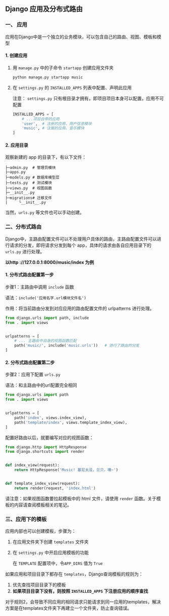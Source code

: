 ## Django 应用及分布式路由





### 一、 应用

应用在Django中是一个独立的业务模块，可以包含自己的路由、视图、模板和模型

#### 1. 创建应用

1. 用 `manage.py` 中的子命令 `startapp` 创建应用文件夹

   ```python
   python manage.py startapp music
   ```

2. 在 `settings.py` 的 `INSTALLED_APPS` 列表中配置、声明此应用

   注意： `settings.py` 只有根目录才拥有，即项目项目本身可以配置，应用不可配置

   ```python
   INSTALLED_APPS = [
       # ...项目自带的应用
       'user',	# 注册的应用，用户信息模块
       'music', # 注册的应用，音乐模块
   ]
   ```



#### 2. 应用目录

观察新建的 app 的目录下，有以下文件：

```
├─admin.py	# 管理员模块
├─apps.py
├─models.py # 数据库模型层
├─tests.py	# 测试模块
├─views.py	# 视图函数
├─__init__.py
├─migrations# 迁移文件
|     └__init__.py
```

当然，`urls.py` 等文件也可以手动创建。



### 二、分布式路由

Django中，主路由配置文件可以不处理用户具体的路由，主路由配置文件可以进行请求的分发，即将请求分发到每个 app，具体的请求由各自应用目录下的 `urls.py` 进行处理。

**以http ://127.0.0.1:8000/music/index 为例**

#### 1. 分布式路由配置第一步

步骤1：主路由中调用 `include` 函数

语法：`include('应用名字.url模块文件名')`

作用：将当前路由分发到对应应用的路由配置文件的 urlpatterns 进行处理。

```python
from django.urls import path, include
from . import views


urlpatterns = [
    # ... 主路由中自身的视图函数匹配
    path('music/', include('music.urls'))	# 进行了路由的分发
]
```

#### 2. 分布式路由配置第二步

步骤2：应用下配置 `urls.py`

语法：和主路由中的url配置完全相同

```python
from django.urls import path
from . import views


urlpatterns = [
    path('index', views.index_view),
    path('template/index', views.template_index_view),
]
```

配置好路由以后，就要编写对应的视图函数：

```python
from django.http import HttpResponse
from django.shortcuts import render


def index_view(request):
    return HttpResponse('Music! 基尼太没，贝贝，噢~')


def template_index_view(request):
    return render(request, 'index.html')
```

请注意：如果视图函数要拉起模板中的 html 文件，请使用 `render` 函数。关于模板的内容请查阅模板相关的笔记。

### 三、应用下的模板

应用内部也可以创建模板，步骤为：

1. 在应用文件夹下创建 `templates` 文件夹

2. 在 `settings.py` 中开启应用模板的功能

   在 `TEMPLATE` 配置项中，令`APP_DIRS` 值为 `True`

如果应用和项目目录下都存在 `templates`，Django查询模板的规则为：

1. 优先查找项目目录下的模板
2. **如果项目目录下没有，则按照 `INSTALLED_APPS` 下注册应用的顺序查找**



对于规则2，会导致不同应用的相同请求只能请求到同一应用的templates，解决方案是在templates文件夹下再建立一个文件夹，防止查询错误。

